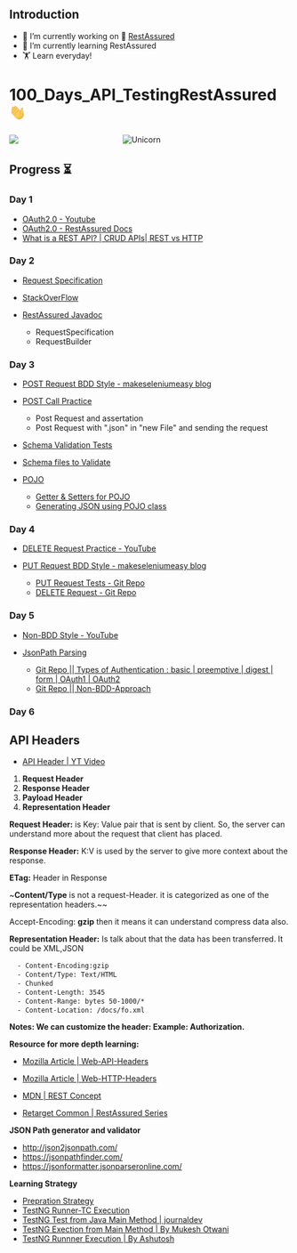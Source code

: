 ## Introduction
- 🔭 I’m currently working on 🤖 [RestAssured](https://github.com/asingh403/RestAssured_Practice_Oct2021/)
- 🌱 I’m currently learning  RestAssured 
- 🏋️ Learn everyday!

# 100_Days_API_TestingRestAssured <img src="https://github.com/ABSphreak/ABSphreak/blob/master/gifs/Hi.gif" width="30px">



<img src="https://cdn.springpeople.com/media/Rest Assured.png" width="120px;"/>
<img align="right" width=300px alt="Unicorn" src="https://media.giphy.com/media/3ohs4BSacFKI7A717y/giphy.gif" width="100px;"/>


##  Progress ⏳

### Day 1

- [OAuth2.0 - Youtube](https://youtu.be/2JlL_PvysGk)
- [OAuth2.0 - RestAssured Docs](https://github.com/rest-assured/rest-assured/wiki/Usage#oauth)
- [What is a REST API? | CRUD APIs| REST vs HTTP](https://youtu.be/nUuAWn0AAiY?t=50)

### Day 2
- [Request Specification](https://youtu.be/Xhswpwvu7o4)
- [StackOverFlow](https://stackoverflow.com/questions/54130713/can-we-build-requestspecification-of-io-restassured-in-step-by-step-manner)</a>
- [RestAssured Javadoc](https://www.javadoc.io/doc/io.rest-assured/rest-assured/latest/io/restassured/specification/RequestSpecification.html#spec-io.restassured.specification.RequestSpecification-)

    - RequestSpecification
    - RequestBuilder


### Day 3
- [POST Request BDD Style - makeseleniumeasy blog ](http://makeseleniumeasy.com/2019/11/19/rest-assured-tutorial-8-bdd-style-in-rest-assured/)
- [POST Call Practice](https://github.com/asingh403/RestAssured_Practice_Oct2021/tree/master/src/test/java/com/rest/api/post)

    - Post Request and assertation
    - Post Request with ".json" in "new File" and sending the request
- [Schema Validation Tests](https://github.com/asingh403/RestAssured_Practice_Oct2021/tree/master/src/test/java/com/rest/api/schema)
- [Schema files to Validate](https://github.com/asingh403/RestAssured_Practice_Oct2021/tree/master/src/test/resources)

- [POJO ](https://www.youtube.com/watch?v=bgyxCGNjhqg&ab_channel=RetargetCommon)

    - [Getter & Setters for POJO](https://github.com/asingh403/RestAssured_Practice_Oct2021/blob/master/src/test/java/com/rest/api/post/User.java)
    - [Generating JSON using POJO class](https://github.com/asingh403/RestAssured_Practice_Oct2021/blob/master/src/test/java/com/rest/api/post/POSTAPIWithPOJO.java)


### Day 4
- [DELETE Request Practice - YouTube](https://youtu.be/7RUzarUREpo)
- [PUT Request BDD Style - makeseleniumeasy blog ](http://makeseleniumeasy.com/2019/12/02/rest-assured-tutorial-10-lets-write-first-put-request-in-rest-assured/)


    - [PUT Request Tests - Git Repo](https://github.com/asingh403/RestAssured_Practice_Oct2021/tree/master/src/test/java/com/rest/api/put)
    - [DELETE Request - Git Repo](https://github.com/asingh403/RestAssured_Practice_Oct2021/tree/master/src/test/java/com/rest/api/delete)

### Day 5
- [Non-BDD Style - YouTube](https://www.youtube.com/watch?v=ZJBmggk7_3M&ab_channel=ExecuteAutomation)
- [JsonPath Parsing](https://devqa.io/parse-json-response-rest-assured/)

    - [Git Repo || Types of Authentication : basic | preemptive | digest | form | OAuth1 | OAuth2](https://github.com/asingh403/RestAssured_Practice_Oct2021/blob/master/src/test/java/com/rest/api/authentication/AuthApis.java)
    - [Git Repo || Non-BDD-Approach](https://github.com/asingh403/RestAssured_Practice_Oct2021/blob/master/src/test/java/com/rest/api/get/GETNONBDDAPI.java)
    

### Day 6
## **API Headers**
 - [API Header | YT Video](https://youtu.be/76CcJ90Lz4U?t=51)
1. **Request Header**
2. **Response Header**
3. **Payload Header**
4. **Representation Header**

**Request Header:** is Key: Value pair that is sent by client. So, the server can understand more about the request that client has placed.

**Response Header:** K:V is used by the server to give more context about the response.

**ETag:** Header in Response

~**Content/Type** is not a request-Header. it is categorized as one of the representation headers.~~

Accept-Encoding: **gzip** then it means it can understand compress data also.

**Representation Header:** Is talk about that the data has been transferred. It could be XML,JSON

```
  - Content-Encoding:gzip
  - Content/Type: Text/HTML
  - Chunked
  - Content-Length: 3545
  - Content-Range: bytes 50-1000/*
  - Content-Location: /docs/fo.xml
```
**Notes: We can customize the header: Example: Authorization.**

**Resource for more depth learning:** 

- [Mozilla Article | Web-API-Headers](https://developer.mozilla.org/en-US/docs/Web/API/Headers/Headers)

- [Mozilla Article | Web-HTTP-Headers](https://developer.mozilla.org/en-US/docs/Web/HTTP/Headers)
- [MDN | REST Concept](https://developer.mozilla.org/en-US/docs/Glossary/REST)

- [Retarget Common | RestAssured Series](https://www.youtube.com/playlist?list=PL-a9eJ2NZlbT0Hoo_Hj43utwgq2VusPyN)



**JSON Path generator and validator**
 - http://json2jsonpath.com/
 - https://jsonpathfinder.com/
 - https://jsonformatter.jsonparseronline.com/

**Learning Strategy**
- [Prepration Strategy](https://luck-artichoke-f18.notion.site/How-to-Study-and-prepartion-bba7737f280945768a0942a4e58829ac)
- [TestNG Runner-TC Execution](https://gist.github.com/asingh403/1ba6e2df93e0390d3c9a9b66840592d4)
- [TestNG Test from Java Main Method | journaldev](https://www.journaldev.com/21261/running-testng-tests-from-java-main-method)
- [TestNG Exection from Main Method | By Mukesh Otwani](https://learn-automation.com/how-to-execute-testng-xml-files-using-java-program/)
- [TestNG Runnner Execution | By Ashutosh](https://gist.github.com/asingh403/3e4b4644431af98feb75804bb84cb2a9)

